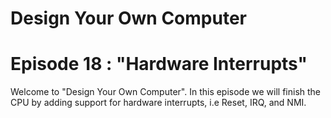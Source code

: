 # Design Your Own Computer
# Episode 18 : "Hardware Interrupts"

Welcome to "Design Your Own Computer".  In this episode we will finish the CPU
by adding support for hardware interrupts, i.e Reset, IRQ, and NMI.

